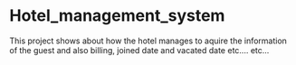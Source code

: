 # Hotel_management_system
This project shows about how the hotel manages to aquire the information of the guest and also billing, joined date and vacated date etc.... etc...

